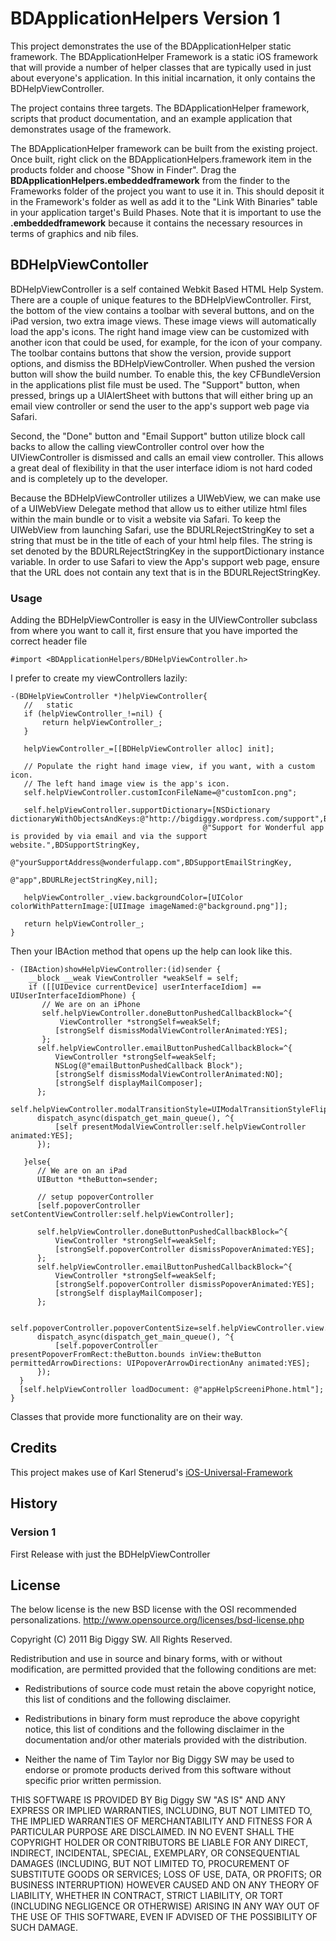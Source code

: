 BDApplicationHelpers Version 1
==============================

This project demonstrates the use of the BDApplicationHelper static framework.  The BDApplicationHelper Framework is a static iOS framework that will provide a number of helper classes that are typically used in just about everyone's application.  In this initial incarnation, it only contains the BDHelpViewController.

The project contains three targets.  The BDApplicationHelper framework, scripts that product documentation, and an example application that demonstrates usage of the framework.

The BDApplicationHelper framework can be built from the existing project.  Once built, right click on the BDApplicationHelpers.framework item in the products folder and choose "Show in Finder".  Drag the **BDApplicationHelpers.embeddedframework** from the finder to the Frameworks folder of the project you want to use it in.  This should deposit it in the Framework's folder as well as add it to the "Link With Binaries" table in your application target's Build Phases.  Note that it is important to use the **.embeddedframework** because it contains the necessary resources in terms of graphics and nib files.

BDHelpViewContoller
-------------------

BDHelpViewController is a self contained Webkit Based HTML Help System.  There are a couple of unique features to the BDHelpViewController.  First, the bottom of the view contains a toolbar with several buttons, and on the iPad version, two extra image views.  These image views will automatically load the app's icons. The right hand image view can be customized with another icon that could be used, for example, for the icon of your company.  The toolbar contains buttons that show the version, provide support options, and dismiss the BDHelpViewController.  When pushed the version button will show the build number.  To enable this, the key CFBundleVersion in the applications plist file must be used.  The "Support" button, when pressed, brings up a UIAlertSheet with buttons that will either bring up an email view controller or send the user to the app's support web page via Safari.
 
 Second, the "Done" button and "Email Support" button utilize block call backs to allow the calling viewController control over how the UIViewController is dismissed and calls an email view controller.  This allows a great deal of flexibility in that the user interface idiom is not hard coded and is completely up to the developer.
 
 Because the BDHelpViewController utilizes a UIWebView, we can make use of a UIWebView Delegate method that allow us to either utilize html files within the main bundle or to visit a website via Safari.  To keep the UIWebView from launching Safari, use the BDURLRejectStringKey to set a string that must be in the title of each of your html help files.  The string is set denoted by the BDURLRejectStringKey in the supportDictionary instance variable.  In order to use Safari to view the App's support web page, ensure that the URL does not contain any text that is in the BDURLRejectStringKey.

### Usage ###

Adding the BDHelpViewController is easy in the UIViewController subclass from where you want to call it, first ensure that you have imported the correct header file

    #import <BDApplicationHelpers/BDHelpViewController.h>

I prefer to create my viewControllers lazily:

    -(BDHelpViewController *)helpViewController{
	   //	static 
       if (helpViewController_!=nil) {
           return helpViewController_;
       }
  
       helpViewController_=[[BDHelpViewController alloc] init];
       
       // Populate the right hand image view, if you want, with a custom icon.
       // The left hand image view is the app's icon.
       self.helpViewController.customIconFileName=@"customIcon.png";
    
       self.helpViewController.supportDictionary=[NSDictionary dictionaryWithObjectsAndKeys:@"http://bigdiggy.wordpress.com/support",BDSupportURLStringKey,
											   @"Support for Wonderful app is provided by via email and via the support website.",BDSupportStringKey,
											   @"yourSupportAddress@wonderfulapp.com",BDSupportEmailStringKey,
											   @"app",BDURLRejectStringKey,nil];
    
       helpViewController_.view.backgroundColor=[UIColor colorWithPatternImage:[UIImage imageNamed:@"background.png"]];
		
	   return helpViewController_;
    }

Then your IBAction method that opens up the help can look like this.

    - (IBAction)showHelpViewController:(id)sender {
        __block __weak ViewController *weakSelf = self;
        if ([[UIDevice currentDevice] userInterfaceIdiom] == UIUserInterfaceIdiomPhone) {
           // We are on an iPhone
           self.helpViewController.doneButtonPushedCallbackBlock=^{
               ViewController *strongSelf=weakSelf;
              [strongSelf dismissModalViewControllerAnimated:YES];
           };
          self.helpViewController.emailButtonPushedCallbackBlock=^{
              ViewController *strongSelf=weakSelf;
              NSLog(@"emailButtonPushedCallback Block");
              [strongSelf dismissModalViewControllerAnimated:NO];
              [strongSelf displayMailComposer];
          };
          self.helpViewController.modalTransitionStyle=UIModalTransitionStyleFlipHorizontal;
          dispatch_async(dispatch_get_main_queue(), ^{
              [self presentModalViewController:self.helpViewController animated:YES];
          });
        
       }else{
          // We are on an iPad
          UIButton *theButton=sender;
        
          // setup popoverController
          [self.popoverController setContentViewController:self.helpViewController];
        
          self.helpViewController.doneButtonPushedCallbackBlock=^{
              ViewController *strongSelf=weakSelf;
              [strongSelf.popoverController dismissPopoverAnimated:YES];
          };
          self.helpViewController.emailButtonPushedCallbackBlock=^{
              ViewController *strongSelf=weakSelf;
              [strongSelf.popoverController dismissPopoverAnimated:YES];
              [strongSelf displayMailComposer];
          };
        
          self.popoverController.popoverContentSize=self.helpViewController.view.frame.size;
          dispatch_async(dispatch_get_main_queue(), ^{
              [self.popoverController presentPopoverFromRect:theButton.bounds inView:theButton permittedArrowDirections: UIPopoverArrowDirectionAny animated:YES];
          });
      }
      [self.helpViewController loadDocument: @"appHelpScreeniPhone.html"];
    }


Classes that provide more functionality are on their way.

Credits
-------
This project makes use of Karl Stenerud's [iOS-Universal-Framework](https://github.com/kstenerud/iOS-Universal-Framework)

History
-------
### Version 1

First Release with just the BDHelpViewController


License
-------

The below license is the new BSD license with the OSI recommended personalizations.
 <http://www.opensource.org/licenses/bsd-license.php>
 
 Copyright (C) 2011 Big Diggy SW. All Rights Reserved.
 
 Redistribution and use in source and binary forms, with or without
 modification, are permitted provided that the following conditions are
 met:
 
 * Redistributions of source code must retain the above copyright notice,
 this list of conditions and the following disclaimer.
 
 * Redistributions in binary form must reproduce the above copyright
 notice, this list of conditions and the following disclaimer in the
 documentation and/or other materials provided with the distribution.
 
 * Neither the name of Tim Taylor nor Big Diggy SW 
 may be used to endorse or promote products derived from this software
 without specific prior written permission.
 
 THIS SOFTWARE IS PROVIDED BY Big Diggy SW "AS IS" AND ANY
 EXPRESS OR IMPLIED WARRANTIES, INCLUDING, BUT NOT LIMITED TO, THE
 IMPLIED WARRANTIES OF MERCHANTABILITY AND FITNESS FOR A PARTICULAR
 PURPOSE ARE DISCLAIMED. IN NO EVENT SHALL THE COPYRIGHT HOLDER OR
 CONTRIBUTORS BE LIABLE FOR ANY DIRECT, INDIRECT, INCIDENTAL, SPECIAL,
 EXEMPLARY, OR CONSEQUENTIAL DAMAGES (INCLUDING, BUT NOT LIMITED TO,
 PROCUREMENT OF SUBSTITUTE GOODS OR SERVICES; LOSS OF USE, DATA, OR
 PROFITS; OR BUSINESS INTERRUPTION) HOWEVER CAUSED AND ON ANY THEORY OF
 LIABILITY, WHETHER IN CONTRACT, STRICT LIABILITY, OR TORT (INCLUDING
 NEGLIGENCE OR OTHERWISE) ARISING IN ANY WAY OUT OF THE USE OF THIS
 SOFTWARE, EVEN IF ADVISED OF THE POSSIBILITY OF SUCH DAMAGE.



    